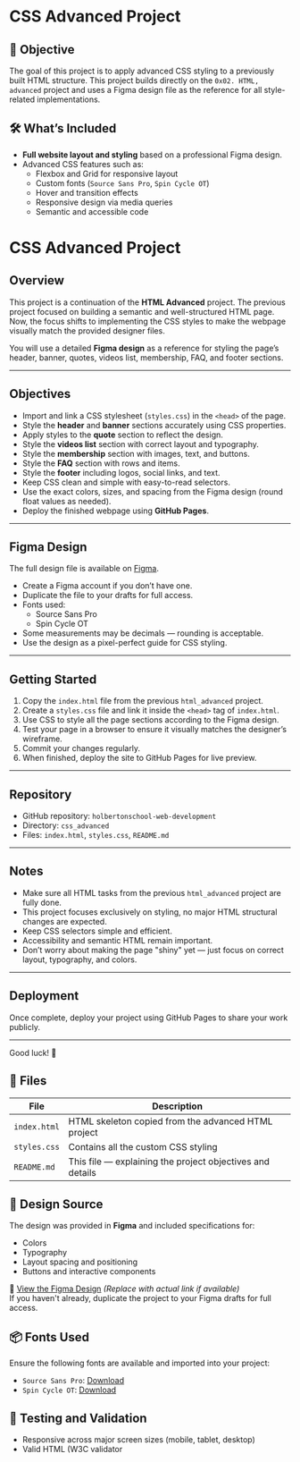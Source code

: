 # CSS Advanced Project

## 🎯 Objective

The goal of this project is to apply advanced CSS styling to a previously built HTML structure. This project builds directly on the `0x02. HTML, advanced` project and uses a Figma design file as the reference for all style-related implementations.

## 🛠 What’s Included

- **Full website layout and styling** based on a professional Figma design.
- Advanced CSS features such as:
  - Flexbox and Grid for responsive layout
  - Custom fonts (`Source Sans Pro`, `Spin Cycle OT`)
  - Hover and transition effects
  - Responsive design via media queries
  - Semantic and accessible code
# CSS Advanced Project

## Overview

This project is a continuation of the **HTML Advanced** project. The previous project focused on building a semantic and well-structured HTML page. Now, the focus shifts to implementing the CSS styles to make the webpage visually match the provided designer files.

You will use a detailed **Figma design** as a reference for styling the page’s header, banner, quotes, videos list, membership, FAQ, and footer sections.

---

## Objectives

- Import and link a CSS stylesheet (`styles.css`) in the `<head>` of the page.
- Style the **header** and **banner** sections accurately using CSS properties.
- Apply styles to the **quote** section to reflect the design.
- Style the **videos list** section with correct layout and typography.
- Style the **membership** section with images, text, and buttons.
- Style the **FAQ** section with rows and items.
- Style the **footer** including logos, social links, and text.
- Keep CSS clean and simple with easy-to-read selectors.
- Use the exact colors, sizes, and spacing from the Figma design (round float values as needed).
- Deploy the finished webpage using **GitHub Pages**.

---

## Figma Design

The full design file is available on [Figma](https://www.figma.com/file/YourFigmaFileLinkHere).

- Create a Figma account if you don’t have one.
- Duplicate the file to your drafts for full access.
- Fonts used:
  - Source Sans Pro
  - Spin Cycle OT
- Some measurements may be decimals — rounding is acceptable.
- Use the design as a pixel-perfect guide for CSS styling.

---

## Getting Started

1. Copy the `index.html` file from the previous `html_advanced` project.
2. Create a `styles.css` file and link it inside the `<head>` tag of `index.html`.
3. Use CSS to style all the page sections according to the Figma design.
4. Test your page in a browser to ensure it visually matches the designer’s wireframe.
5. Commit your changes regularly.
6. When finished, deploy the site to GitHub Pages for live preview.

---

## Repository

- GitHub repository: `holbertonschool-web-development`
- Directory: `css_advanced`
- Files: `index.html`, `styles.css`, `README.md`

---

## Notes

- Make sure all HTML tasks from the previous `html_advanced` project are fully done.
- This project focuses exclusively on styling, no major HTML structural changes are expected.
- Keep CSS selectors simple and efficient.
- Accessibility and semantic HTML remain important.
- Don’t worry about making the page "shiny" yet — just focus on correct layout, typography, and colors.

---

## Deployment

Once complete, deploy your project using GitHub Pages to share your work publicly.

---

Good luck! 🎉


## 📁 Files

| File         | Description                                   |
|--------------|-----------------------------------------------|
| `index.html` | HTML skeleton copied from the advanced HTML project |
| `styles.css` | Contains all the custom CSS styling           |
| `README.md`  | This file — explaining the project objectives and details |

## 🧩 Design Source

The design was provided in **Figma** and included specifications for:
- Colors
- Typography
- Layout spacing and positioning
- Buttons and interactive components

🔗 [View the Figma Design](#) *(Replace with actual link if available)*  
If you haven't already, duplicate the project to your Figma drafts for full access.

## 📦 Fonts Used

Ensure the following fonts are available and imported into your project:
- `Source Sans Pro`: [Download](https://fonts.google.com/specimen/Source+Sans+Pro)
- `Spin Cycle OT`: [Download](https://www.fontspace.com/spin-cycle-font-f12953)

## 🧪 Testing and Validation

- Responsive across major screen sizes (mobile, tablet, desktop)
- Valid HTML (W3C validator
